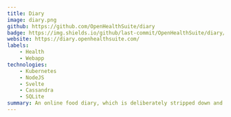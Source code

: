```yaml
---
title: Diary
image: diary.png
github: https://github.com/OpenHealthSuite/diary
badge: https://img.shields.io/github/last-commit/OpenHealthSuite/diary/main
website: https://diary.openhealthsuite.com/
labels: 
    - Health
    - Webapp
technologies: 
    - Kubernetes
    - NodeJS
    - Svelte
    - Cassandra
    - SQLite
summary: An online food diary, which is deliberately stripped down and focused on numbers rather than targets or gamification. 
---
```

